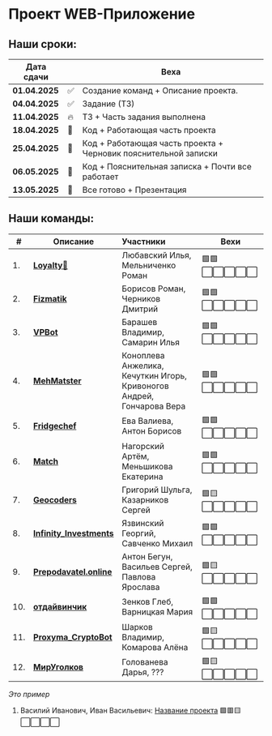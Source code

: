 # Проект WEB-Приложение
## Наши сроки:
| Дата сдачи    | | Веха                                                                 |
|---------------|-|----------------------------------------------------------------------|
| **01.04.2025**|✅| Создание команд + Описание проекта.                                  |
| **04.04.2025**|✅| Задание (ТЗ)                                                         |
| **11.04.2025**|🔥| ТЗ + Часть задания выполнена                                         |
| **18.04.2025**|📅| Код + Работающая часть проекта                                       |
| **25.04.2025**|📅| Код + Работающая часть проекта + Черновик пояснительной записки      |
| **06.05.2025**|📅| Код + Пояснительная записка + Почти все работает                     |
| **13.05.2025**|📅| Все готово + Презентация                                             |

## Наши команды:

| # | Описание | Участники | Вехи |
|---|----------|:----------|------|
| 1. | **[Loyalty💸](./loyalty.md)** | Любавский Илья, Мельниченко Роман |🟩🟩⬜⬜⬜⬜⬜|
| 2. | **[Fizmatik](https://github.com/Kingrane/Fizmatik/blob/main/README.md)** | Борисов Роман, Черников Дмитрий |🟩🟩⬜⬜⬜⬜⬜|
| 3. | **[VPBot](https://github.com/VovanDelion/VPBot/blob/master/readme.md)** | Барашев Владимир, Самарин Илья |🟩🟩⬜⬜⬜⬜⬜|
| 4. | **[MehMatster](./MexMaster.md)**  | Коноплева Анжелика, Кечуткин Игорь,<br>Кривоногов Андрей, Гончарова Вера |🟩🟩⬜⬜⬜⬜⬜|
| 5. | **[Fridgechef](./fridgechef.md)** | Ева Валиева, Антон Борисов |🟩🟩⬜⬜⬜⬜⬜|
| 6. | **[Match](./match.md)** | Нагорский Артём, Меньшикова Екатерина |🟩🟩⬜⬜⬜⬜⬜|
| 7. | **[Geocoders](./geocoders.md)** | Григорий Шульга, Казарников Сергей |🟩🟨⬜⬜⬜⬜⬜|
| 8. | **[Infinity_Investments](https://github.com/georgeY1707/Infinity_Investments/blob/master/README.md)** | Язвинский Георгий, Савченко Михаил |🟩🟩⬜⬜⬜⬜⬜|
| 9. | **[Prepodavatel.online](https://github.com/ssvXD/devHack_komandochka.git)** | Антон Бегун, Васильев Сергей, Павлова Ярослава |🟩🟨⬜⬜⬜⬜⬜|
| 10. | **[отдайвинчик](./munuaGLEB.md)** | Зенков Глеб, Варницкая Мария |🟩🟩⬜⬜⬜⬜⬜|
| 11. | **[Proxyma_CryptoBot](https://github.com/Rostov-on-Don-Komarova/Proxima_CryptoBot/blob/main/README.md)** | Шарков Владимир, Комарова Алёна |🟩🟨⬜⬜⬜⬜⬜|
| 12. | **[МирУголков](./МирУголков.txt)** | Голованева Дарья, ??? |🟩🟨⬜⬜⬜⬜⬜|


*Это пример* 
1. Василий Иванович, Иван Васильевич: [Название проекта](./Ссылка_на_ридми.md) 
   🟩🟥🟨⬜⬜⬜⬜
